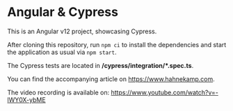 # Angular & Cypress

This is an Angular v12 project, showcasing Cypress.

After cloning this repository, run `npm ci` to install the dependencies and
start the application as usual via `npm start`.

The Cypress tests are located in **/cypress/integration/\*.spec.ts**.

You can find the accompanying article on https://www.hahnekamp.com.

The video recording is available on: https://www.youtube.com/watch?v=-lWY0X-ybME 
